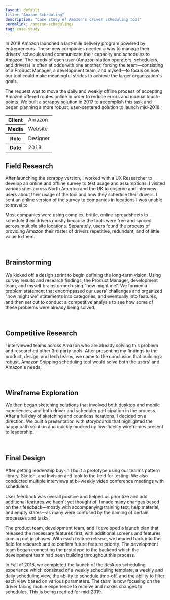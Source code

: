 ```yaml
---
layout: default
title: "Amazon Scheduling"
description: "Case study of Amazon's driver scheduling tool"
permalink: /amazon-scheduling/
tag: case-study
---
```


<section class="grid grid-item-12/12">
	<div class="grid-item-12/12 grid-item-7/12@md">
		<p>In 2018 Amazon launched a last-mile delivery program powered by entrepreneurs. These new companies needed a way to manage their drivers' schedules and communicate their capacity and schedules to Amazon. The needs of each user (Amazon station operators, schedulers, and drivers) is often at odds with one another, forcing the team&mdash;consisting of a Product Manager, a development team, and myself&mdash;to focus on how our tool could make meaningful strides to achieve the larger organization's goals.</p>
		<p>The request was to move the daily and weekly offline process of accepting Amazon offered routes online in order to reduce errors and manual touch-points. We built a scrappy solution in 2017 to accomplish this task and began planning a more robust, user-centered solution to launch mid-2018.</p>
	</div>
	<aside class="project-meta grid-item-12/12 grid-item-5/12@md">
		<table>
			<tbody>
				<tr>
					<th>Client</th>
					<td>Amazon</td>
				</tr>
				<tr>
					<th>Media</th>
					<td>Website</td>
				</tr>
				<tr>
					<th>Role</th>
					<td>Designer</td>
				</tr>
				<tr>
					<th>Date</th>
					<td>2018</td>
				</tr>
			</tbody>
		</table>
	</aside>
</section>
<section class="grid grid-item-12/12">
	<div class="grid-item-12/12 grid-item-4/12@md">
		<h2 class="mb-3">Field Research</h2>
		<p>After launching the scrappy version, I worked with a UX Researcher to develop an online and offline survey to test usage and assumptions. I visited various sites across North America and the UK to observe and interview users about their usage of the tool and how they schedule their drivers. I sent an online version of the survey to companies in locations I was unable to travel to.</p>
		<p>Most companies were using complex, brittle, online spreadsheets to schedule their drivers mostly because the tools were free and synced across multiple site locations. Separately, users found the process of providing Amazon their roster of drivers repetitive, redundant, and of little value to them.</p>
	</div>
	<div class="grid-item-12/12 grid-item-8/12@md grid">
		<img src="blank.gif" class="lazy grid-item-4/12" data-src="{{ site.cdn }}/amazon-scheduling-field-research-01.jpg" alt="">
		<img src="blank.gif" class="lazy grid-item-4/12" data-src="{{ site.cdn }}/amazon-scheduling-field-research-02.jpg" alt="">
		<img src="blank.gif" class="lazy grid-item-4/12" data-src="{{ site.cdn }}/amazon-scheduling-field-research-03.jpg" alt="">
		<img src="blank.gif" class="lazy grid-item-4/12" data-src="{{ site.cdn }}/amazon-scheduling-field-research-04.jpg" alt="">
		<img src="blank.gif" class="lazy grid-item-4/12" data-src="{{ site.cdn }}/amazon-scheduling-field-research-05.jpg" alt="">
		<img src="blank.gif" class="lazy grid-item-4/12" data-src="{{ site.cdn }}/amazon-scheduling-field-research-06.jpg" alt="">
		<img src="blank.gif" class="lazy grid-item-4/12" data-src="{{ site.cdn }}/amazon-scheduling-field-research-07.jpg" alt="">
		<img src="blank.gif" class="lazy grid-item-4/12" data-src="{{ site.cdn }}/amazon-scheduling-field-research-08.jpg" alt="">
		<img src="blank.gif" class="lazy grid-item-4/12" data-src="{{ site.cdn }}/amazon-scheduling-field-research-09.jpg" alt="">
		<img src="blank.gif" class="lazy grid-item-4/12" data-src="{{ site.cdn }}/amazon-scheduling-field-research-10.jpg" alt="">
		<img src="blank.gif" class="lazy grid-item-4/12" data-src="{{ site.cdn }}/amazon-scheduling-field-research-11.jpg" alt="">
		<img src="blank.gif" class="lazy grid-item-4/12" data-src="{{ site.cdn }}/amazon-scheduling-field-research-12.jpg" alt="">
		<img src="blank.gif" class="lazy grid-item-4/12" data-src="{{ site.cdn }}/amazon-scheduling-field-research-13.jpg" alt="">
		<img src="blank.gif" class="lazy grid-item-4/12" data-src="{{ site.cdn }}/amazon-scheduling-field-research-14.jpg" alt="">
	</div>
</section>
<section class="grid grid-item-12/12">
	<div class="grid-item-12/12 grid-item-4/12@md">
		<h2 class="mb-3">Brainstorming</h2>
		<p>We kicked off a design sprint to begin defining the long-term vision. Using survey results and research findings, the Product Manager, development team, and myself brainstormed using "how might me". We formed a problem statement that encompassed our users' challenges and organized "how might we" statements into categories, and eventually into features, and then set out to conduct a competitive analysis to see how some of these problems were already being solved.</p>
	</div>
	<div class="grid-item-12/12 grid-item-8/12@md grid">
		<img src="blank.gif" class="lazy grid-item-4/12" data-src="{{ site.cdn }}/amazon-scheduling-brainstorming-01.jpg" alt="">
		<img src="blank.gif" class="lazy grid-item-4/12" data-src="{{ site.cdn }}/amazon-scheduling-brainstorming-02.jpg" alt="">
		<img src="blank.gif" class="lazy grid-item-4/12" data-src="{{ site.cdn }}/amazon-scheduling-brainstorming-03.jpg" alt="">
		<img src="blank.gif" class="lazy grid-item-4/12" data-src="{{ site.cdn }}/amazon-scheduling-brainstorming-04.jpg" alt="">
		<img src="blank.gif" class="lazy grid-item-4/12" data-src="{{ site.cdn }}/amazon-scheduling-brainstorming-05.jpg" alt="">
		<img src="blank.gif" class="lazy grid-item-4/12" data-src="{{ site.cdn }}/amazon-scheduling-brainstorming-06.jpg" alt="">
	</div>
</section>
<section class="grid grid-item-12/12">
	<div class="grid-item-12/12 grid-item-4/12@md">
		<h2 class="mb-3">Competitive Research</h2>
		<p>I interviewed teams across Amazon who are already solving this problem and researched other 3rd party tools. After presenting my findings to the product, design, and tech teams, we came to the conclusion that building a robust, Amazon Shipping scheduling tool would solve both the users' and Amazon's needs.</p>
	</div>
	<div class="grid-item-12/12 grid-item-8/12@md grid">
		<img src="blank.gif" class="lazy grid-item-4/12" data-src="{{ site.cdn }}/amazon-scheduling-competitive-research-01.jpg" alt="">
		<img src="blank.gif" class="lazy grid-item-4/12" data-src="{{ site.cdn }}/amazon-scheduling-competitive-research-02.jpg" alt="">
		<img src="blank.gif" class="lazy grid-item-4/12" data-src="{{ site.cdn }}/amazon-scheduling-competitive-research-03.jpg" alt="">
		<img src="blank.gif" class="lazy grid-item-4/12" data-src="{{ site.cdn }}/amazon-scheduling-competitive-research-04.jpg" alt="">
		<img src="blank.gif" class="lazy grid-item-4/12" data-src="{{ site.cdn }}/amazon-scheduling-competitive-research-05.jpg" alt="">
		<img src="blank.gif" class="lazy grid-item-4/12" data-src="{{ site.cdn }}/amazon-scheduling-competitive-research-06.png" alt="">
		<img src="blank.gif" class="lazy grid-item-4/12" data-src="{{ site.cdn }}/amazon-scheduling-competitive-research-07.png" alt="">
		<img src="blank.gif" class="lazy grid-item-4/12" data-src="{{ site.cdn }}/amazon-scheduling-competitive-research-08.png" alt="">
		<img src="blank.gif" class="lazy grid-item-4/12" data-src="{{ site.cdn }}/amazon-scheduling-competitive-research-09.png" alt="">
		<img src="blank.gif" class="lazy grid-item-4/12" data-src="{{ site.cdn }}/amazon-scheduling-competitive-research-10.png" alt="">
		<img src="blank.gif" class="lazy grid-item-4/12" data-src="{{ site.cdn }}/amazon-scheduling-competitive-research-11.png" alt="">
		<img src="blank.gif" class="lazy grid-item-4/12" data-src="{{ site.cdn }}/amazon-scheduling-competitive-research-12.png" alt="">
		<img src="blank.gif" class="lazy grid-item-4/12" data-src="{{ site.cdn }}/amazon-scheduling-competitive-research-13.png" alt="">
	</div>
</section>
<section class="grid grid-item-12/12">
	<div class="grid-item-12/12 grid-item-4/12@md">
		<h2 class="mb-3">Wireframe Exploration</h2>
		<p>We then began sketching solutions that involved both desktop and mobile experiences, and both driver and scheduler participation in the process. After a full day of sketching and countless iterations, I decided on a direction. We built a presentation with storyboards that highlighted the happy path solution and quickly mocked up low-fidelity wireframes present to leadership.</p>
	</div>
	<div class="grid-item-12/12 grid-item-8/12@md grid">
		<img src="blank.gif" class="lazy grid-item-4/12" data-src="{{ site.cdn }}/amazon-scheduling-wireframe-01.png" alt="">
		<img src="blank.gif" class="lazy grid-item-4/12" data-src="{{ site.cdn }}/amazon-scheduling-wireframe-02.png" alt="">
		<img src="blank.gif" class="lazy grid-item-4/12" data-src="{{ site.cdn }}/amazon-scheduling-wireframe-03.png" alt="">
		<img src="blank.gif" class="lazy grid-item-4/12" data-src="{{ site.cdn }}/amazon-scheduling-wireframe-04.png" alt="">
		<img src="blank.gif" class="lazy grid-item-4/12" data-src="{{ site.cdn }}/amazon-scheduling-wireframe-05.png" alt="">
		<img src="blank.gif" class="lazy grid-item-4/12" data-src="{{ site.cdn }}/amazon-scheduling-wireframe-06.png" alt="">
		<img src="blank.gif" class="lazy grid-item-4/12" data-src="{{ site.cdn }}/amazon-scheduling-wireframe-07.png" alt="">
		<img src="blank.gif" class="lazy grid-item-4/12" data-src="{{ site.cdn }}/amazon-scheduling-wireframe-08.png" alt="">
		<img src="blank.gif" class="lazy grid-item-4/12" data-src="{{ site.cdn }}/amazon-scheduling-wireframe-09.png" alt="">
		<img src="blank.gif" class="lazy grid-item-4/12" data-src="{{ site.cdn }}/amazon-scheduling-wireframe-10.png" alt="">
		<img src="blank.gif" class="lazy grid-item-4/12" data-src="{{ site.cdn }}/amazon-scheduling-wireframe-11.png" alt="">
		<img src="blank.gif" class="lazy grid-item-4/12" data-src="{{ site.cdn }}/amazon-scheduling-wireframe-12.png" alt="">
		<img src="blank.gif" class="lazy grid-item-4/12" data-src="{{ site.cdn }}/amazon-scheduling-wireframe-13.png" alt="">
		<img src="blank.gif" class="lazy grid-item-4/12" data-src="{{ site.cdn }}/amazon-scheduling-wireframe-14.png" alt="">
		<img src="blank.gif" class="lazy grid-item-4/12" data-src="{{ site.cdn }}/amazon-scheduling-wireframe-15.png" alt="">
		<img src="blank.gif" class="lazy grid-item-4/12" data-src="{{ site.cdn }}/amazon-scheduling-wireframe-16.png" alt="">
		<img src="blank.gif" class="lazy grid-item-4/12" data-src="{{ site.cdn }}/amazon-scheduling-wireframe-17.png" alt="">
		<img src="blank.gif" class="lazy grid-item-4/12" data-src="{{ site.cdn }}/amazon-scheduling-wireframe-18.png" alt="">
		<img src="blank.gif" class="lazy grid-item-4/12" data-src="{{ site.cdn }}/amazon-scheduling-wireframe-19.png" alt="">
		<img src="blank.gif" class="lazy grid-item-4/12" data-src="{{ site.cdn }}/amazon-scheduling-wireframe-20.png" alt="">
		<img src="blank.gif" class="lazy grid-item-4/12" data-src="{{ site.cdn }}/amazon-scheduling-wireframe-21.png" alt="">
		<img src="blank.gif" class="lazy grid-item-4/12" data-src="{{ site.cdn }}/amazon-scheduling-wireframe-22.png" alt="">
		<img src="blank.gif" class="lazy grid-item-4/12" data-src="{{ site.cdn }}/amazon-scheduling-wireframe-23.png" alt="">
		<img src="blank.gif" class="lazy grid-item-4/12" data-src="{{ site.cdn }}/amazon-scheduling-wireframe-24.png" alt="">
		<img src="blank.gif" class="lazy grid-item-4/12" data-src="{{ site.cdn }}/amazon-scheduling-wireframe-25.png" alt="">
		<img src="blank.gif" class="lazy grid-item-4/12" data-src="{{ site.cdn }}/amazon-scheduling-wireframe-26.png" alt="">
		<img src="blank.gif" class="lazy grid-item-4/12" data-src="{{ site.cdn }}/amazon-scheduling-wireframe-27.png" alt="">
		<img src="blank.gif" class="lazy grid-item-4/12" data-src="{{ site.cdn }}/amazon-scheduling-wireframe-28.png" alt="">
		<img src="blank.gif" class="lazy grid-item-4/12" data-src="{{ site.cdn }}/amazon-scheduling-wireframe-29.png" alt="">
		<img src="blank.gif" class="lazy grid-item-4/12" data-src="{{ site.cdn }}/amazon-scheduling-wireframe-30.png" alt="">
		<img src="blank.gif" class="lazy grid-item-4/12" data-src="{{ site.cdn }}/amazon-scheduling-wireframe-31.png" alt="">
		<img src="blank.gif" class="lazy grid-item-4/12" data-src="{{ site.cdn }}/amazon-scheduling-wireframe-32.png" alt="">
		<img src="blank.gif" class="lazy grid-item-4/12" data-src="{{ site.cdn }}/amazon-scheduling-wireframe-33.png" alt="">
		<img src="blank.gif" class="lazy grid-item-4/12" data-src="{{ site.cdn }}/amazon-scheduling-wireframe-34.png" alt="">
		<img src="blank.gif" class="lazy grid-item-4/12" data-src="{{ site.cdn }}/amazon-scheduling-wireframe-35.png" alt="">
		<img src="blank.gif" class="lazy grid-item-4/12" data-src="{{ site.cdn }}/amazon-scheduling-wireframe-36.png" alt="">
		<img src="blank.gif" class="lazy grid-item-4/12" data-src="{{ site.cdn }}/amazon-scheduling-wireframe-37.png" alt="">
	</div>
</section>
<section class="grid grid-item-12/12">
	<div class="grid-item-12/12 grid-item-4/12@md">
		<h2 class="mb-3">Final Design</h2>
		<p>After getting leadership buy-in I built a prototype using our team's pattern library, Sketch, and Invision and took to the field for testing. We also conducted multiple interviews at bi-weekly video conference meetings with schedulers.</p>
		<p>User feedback was overall positive and helped us prioritize and add additional features we hadn't yet thought of. I made many changes based on their feedback—mostly with accompanying training text, help material, and empty states—as many were confused by the naming of certain processes and tasks.</p>
		<p>The product team, development team, and I developed a launch plan that released the necessary features first, with additional screens and features coming out in phases. With each feature release, we headed back into the field for research and to confirm future feature priority. The development team began connecting the prototype to the backend which the development team had been building throughout this process.</p>
		<p>In Fall of 2018, we completed the launch of the desktop scheduling experience which consisted of a weekly scheduling template, a weekly and daily scheduling view, the ability to schedule time-off, and the ability to filter each view based on various parameters. The team is now focusing on the driver facing mobile experience to receive and makes changes to schedules. This is being readied for mid-2019.</p>
	</div>
	<div class="grid-item-12/12 grid-item-8/12@md grid">
		<img src="blank.gif" class="lazy grid-item-12/12" data-src="{{ site.cdn }}/amazon-scheduling-final-01.png" alt="">
		<img src="blank.gif" class="lazy grid-item-12/12" data-src="{{ site.cdn }}/amazon-scheduling-final-02.png" alt="">
		<img src="blank.gif" class="lazy grid-item-12/12" data-src="{{ site.cdn }}/amazon-scheduling-final-03.png" alt="">
		<img src="blank.gif" class="lazy grid-item-12/12" data-src="{{ site.cdn }}/amazon-scheduling-final-04.png" alt="">
		<img src="blank.gif" class="lazy grid-item-12/12" data-src="{{ site.cdn }}/amazon-scheduling-final-05.png" alt="">
	</div>
</section>
